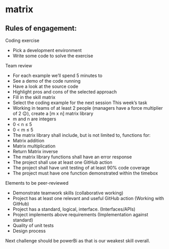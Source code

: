 # matrix
## Rules of engagement:
Coding exercise
*	Pick a development environment
*	Write some code to solve the exercise

Team review
*	For each example we’ll spend 5 minutes to 
  *	See a demo of the code running
  *	Have a look at the source code
  *	Highlight pros and cons of the selected approach
*	Fill in the skill matrix
*	Select the coding example for the next session
This week’s task
*	Working in teams of at least 2 people (managers have a force multiplier of 2 😉), create a [m x n] matrix library
*	m and n are integers
*	0 < n ≤ 5
*	0 < m ≤ 5
*	The matrix library shall include, but is not limited to, functions for:
*	Matrix addition
*	Matrix multiplication
*	Return Matrix inverse
*	The matrix library functions shall have an error response
*	The project shall use at least one GitHub action
*	The project shall have unit testing of at least 90% code coverage
*	The project must have one function demonstrated within the timebox

Elements to be peer-reviewed
*	Demonstrate teamwork skills (collaborative working)
*	Project has at least one relevant and useful GitHub action (Working with GitHub)
*	Project has a standard, logical, interface. (Interfaces/APIs)
*	Project implements above requirements (Implementation against standard)
*	Quality of unit tests
*	Design process

Next challenge should be powerBi as that is our weakest skill overall.
